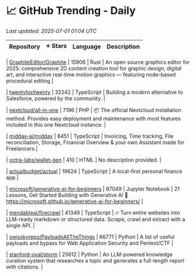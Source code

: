 # 📈 GitHub Trending - Daily

_Last updated: 2025-07-01 01:04 UTC_

| Repository | ⭐ Stars | Language | Description |
|------------|--------:|----------|-------------|

| [GraphiteEditor/Graphite](https://github.com/GraphiteEditor/Graphite) | 15906 | Rust | An open source graphics editor for 2025: comprehensive 2D content creation tool for graphic design, digital art, and interactive real-time motion graphics — featuring node-based procedural editing |

| [twentyhq/twenty](https://github.com/twentyhq/twenty) | 32242 | TypeScript | Building a modern alternative to Salesforce, powered by the community. |

| [nextcloud/all-in-one](https://github.com/nextcloud/all-in-one) | 7196 | PHP | 📦 The official Nextcloud installation method. Provides easy deployment and maintenance with most features included in this one Nextcloud instance. |

| [midday-ai/midday](https://github.com/midday-ai/midday) | 8451 | TypeScript | Invoicing, Time tracking, File reconciliation, Storage, Financial Overview & your own Assistant made for Freelancers |

| [octra-labs/wallet-gen](https://github.com/octra-labs/wallet-gen) | 410 | HTML | No description provided. |

| [actualbudget/actual](https://github.com/actualbudget/actual) | 19624 | TypeScript | A local-first personal finance app |

| [microsoft/generative-ai-for-beginners](https://github.com/microsoft/generative-ai-for-beginners) | 87049 | Jupyter Notebook | 21 Lessons, Get Started Building with Generative AI 🔗 https://microsoft.github.io/generative-ai-for-beginners/ |

| [mendableai/firecrawl](https://github.com/mendableai/firecrawl) | 41349 | TypeScript | 🔥 Turn entire websites into LLM-ready markdown or structured data. Scrape, crawl and extract with a single API. |

| [swisskyrepo/PayloadsAllTheThings](https://github.com/swisskyrepo/PayloadsAllTheThings) | 66771 | Python | A list of useful payloads and bypass for Web Application Security and Pentest/CTF |

| [stanford-oval/storm](https://github.com/stanford-oval/storm) | 25612 | Python | An LLM-powered knowledge curation system that researches a topic and generates a full-length report with citations. |
